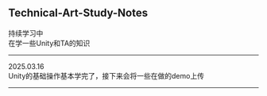 ## Technical-Art-Study-Notes
持续学习中  
在学一些Unity和TA的知识
***
2025.03.16  
Unity的基础操作基本学完了，接下来会将一些在做的demo上传
***
